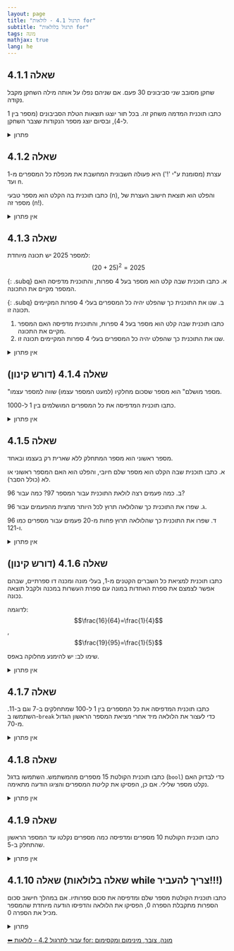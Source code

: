 ```yaml
---
layout: page 
title: "תרגול 4.1 - לולאות for"
subtitle: "תרגול בלולאות for"
tags: מונה
mathjax: true
lang: he
---
```




## שאלה 4.1.1

שחקן מסובב שני סביבונים 30 פעם. אם שניהם נפלו על אותה מילה השחקן מקבל נקודה.

כתבו תוכנית המדמה משחק זה. בכל תור יוצגו תוצאות הטלת הסביבונים (מספר בין 1 ל-4), ובסיום יוצג מספר הנקודות שצבר השחקן.

<details markdown="1"><summary>פתרון</summary>

```csharp
static void Main()
{
    int num1, num2;
    int count = 0;
    for (int i = 0; i < 30; i++)
    {
        num1 = rnd.Next(1, 5);
        num2 = rnd.Next(1, 5);
        Console.WriteLine($"sevivon1: {num1} sevivon2: {num2} ");
        if (num1 == num2)
            count++;
    }
    Console.WriteLine(count);
}
```        
</details>

## שאלה 4.1.2

עצרת (מסומנת ע"י '!') היא פעולה חשבונית המחשבת את מכפלת כל המספרים מ-1 ועד n.

כתבו תוכנית בה הקלט הוא מספר טבעי (n), והפלט הוא תוצאת חישוב העצרת של מספר זה (n!).

<details><summary>אין פתרון</summary>

</details>

## שאלה 4.1.3

למספר 2025 יש תכונה מיוחדת:
$$(20+25)^2 = 2025$$

{: .subq}
א. כתבו תוכנית שבה קלט הוא מספר בעל 4 ספרות, והתוכנית מדפיסה האם המספר מקיים את התכונה.

{: .subq}
ב. שנו את התוכנית כך שהפלט יהיה כל המספרים בעלי 4 ספרות המקיימים תכונה זו.




<ol class="hebrew-list">
  <li>
כתבו תוכנית שבה קלט הוא מספר בעל 4 ספרות, והתוכנית מדפיסה האם המספר מקיים את התכונה.</li>

<li>
שנו את התוכנית כך שהפלט יהיה כל המספרים בעלי 4 ספרות המקיימים תכונה זו.</li>
</ol>


<details><summary>אין פתרון</summary>

</details>

## שאלה 4.1.4 (דורש קינון)

"מספר מושלם" הוא מספר שסכום מחלקיו (למעט המספר עצמו) שווה למספר עצמו.

כתבו תוכנית המדפיסה את כל המספרים המושלמים בין 1 ל-1000.

<details><summary>אין פתרון</summary>

</details>

## שאלה 4.1.5

מספר ראשוני הוא מספר המתחלק ללא שארית רק בעצמו ובאחד.

א. כתבו תוכנית שבה הקלט הוא מספר שלם חיובי, והפלט הוא האם המספר ראשוני או לא (כולל הסבר).

ב. כמה פעמים רצה לולאת התוכנית עבור המספר 97? כמה עבור 96?

ג. שפרו את התוכנית כך שהלולאה תרוץ לכל היותר מחצית מהפעמים עבור 96.

ד. שפרו את התוכנית כך שהלולאה תרוץ פחות מ-20 פעמים עבור מספרים כמו 96 ו-121.

<details><summary>אין פתרון</summary>

</details>

## שאלה 4.1.6 (דורש קינון)

כתבו תוכנית למציאת כל השברים הקטנים מ-1, בעלי מונה ומכנה דו ספרתיים, שבהם אפשר לצמצם את ספרת האחדות במונה עם ספרת העשרות במכנה ולקבל תוצאה נכונה.

לדוגמה: $$\frac{16}{64}=\frac{1}{4}$$, $$\frac{19}{95}=\frac{1}{5}$$

שימו לב: יש להימנע מחלוקה באפס.

<details><summary>אין פתרון</summary>

</details>

## שאלה 4.1.7

כתבו תוכנית המדפיסה את כל המספרים בין 1 ל-100 שמתחלקים ב-7 וגם ב-11. השתמשו ב-`break` כדי לעצור את הלולאה מיד אחרי מציאת המספר הראשון הגדול מ-70.

<details><summary>אין פתרון</summary>

</details>

## שאלה 4.1.8

כתבו תוכנית הקולטת 15 מספרים מהמשתמש. השתמשו בדגל (`bool`) כדי לבדוק האם נקלט מספר שלילי. אם כן, הפסיקו את קליטת המספרים והציגו הודעה מתאימה.

<details><summary>אין פתרון</summary>

</details>

## שאלה 4.1.9

כתבו תוכנית הקולטת 10 מספרים ומדפיסה כמה מספרים נקלטו עד המספר הראשון שהתחלק ב-5.

<details><summary>אין פתרון</summary>

</details>

## שאלה 4.1.10 (שאלה בלולאות while צריך להעביר!!!)

כתבו תוכנית הקולטת מספר שלם ומדפיסה את סכום ספרותיו. אם במהלך חישוב סכום הספרות מתקבלת הספרה 0, הפסיקו את הלולאה והדפיסו הודעה מיוחדת שהמספר מכיל את הספרה 0.

<details><summary>פתרון</summary>

{% highlight csharp linenos %}
public static void Main()
{
    int sum = 0;
    bool allOk = true;
    Console.Write("Enter a number: ");
    int num = int.Parse(Console.ReadLine());
    while (num > 0 && allOk) // תנאי יציאה כפול
    {
        int digit = num % 10;
        if (digit == 0) // הדלקת דגל במקרה של בעיה
            allOk = false; // ברייק לא מספיק: אני מסמן שיצאתי באופן חריג 

        sum += digit; // סכימה
        num /= 10; // קיצוץ ספרה
    }
    if (allOk)
        Console.WriteLine("sum: " + sum);
    else
        Console.WriteLine("Huston we have had a problem: number contained 0");
}
{% endhighlight %}
</details>

[⬅ עבור לתרגול 4.2 - לולאות for: מונה, צובר, מינימום ומקסימום](/cs/Chapter4Ex4.2)

